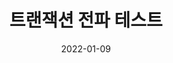 ---
title: "트랜잭션 전파 테스트"
date: 2022-01-09
tags:
- DB
- Spring
toc: true
toc_sticky: true
toc_label: "트랜잭션 전파 테스트"
---